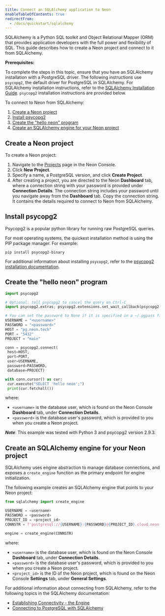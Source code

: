 ```yaml
---
title: Connect an SQLAlchemy application to Neon
enableTableOfContents: true
redirectFrom:
  - /docs/quickstart/sqlalchemy
---
```


SQLAlchemy is a Python SQL toolkit and Object Relational Mapper (ORM) that provides application developers with the full power and flexibility of SQL. This guide describes how to create a Neon project and connect to it from SQLAlchemy.

**Prerequisites:**

To complete the steps in this topic, ensure that you have an SQLAlchemy installation with a PostgreSQL driver. The following instructions use `psycopg2`, the default driver for PostgreSQL in SQLAlchemy. For SQLAlchemy installation instructions, refer to the [SQLAlchemy Installation Guide](https://docs.sqlalchemy.org/en/14/intro.html#installation). `psycopg2` installation instructions are provided below.

To connect to Neon from SQLAlchemy:

1. [Create a Neon project](#create-a-neon-project)
1. [Install psycopg2](#install-psycopg2)
1. [Create the "hello neon" program](#create-the-hello-neon-program)
1. [Create an SQLAlchemy engine for your Neon project](#create-an-sqlalchemy-engine-for-your-neon-project)

## Create a Neon project

To create a Neon project:

1. Navigate to the [Projects](https://console.neon.tech/app/projects) page in the Neon Console.
2. Click **New Project**.
3. Specify a name, a PostgreSQL version, and click **Create Project**.
4. After creating a project, you are directed to the Neon **Dashboard** tab, where a connection string with your password is provided under **Connection Details**. The connection string includes your password until you navigate away from the **Dashboard** tab. Copy the connection string. It contains the details required to connect to Neon from SQLAlchemy.

## Install psycopg2

Psycopg2 is a popular python library for running raw PostgreSQL queries.

For most operating systems, the quickest installation method is using the PIP package manager. For example:

```shell
pip install psycopg2-binary
```

For additional information about installing `psycopg2`, refer to the [psycopg2 installation documentation](https://www.psycopg.org/docs/install.html).

## Create the "hello neon" program

```python
import psycopg2

# Optional: tell psycopg2 to cancel the query on Ctrl-C
import psycopg2.extras; psycopg2.extensions.set_wait_callback(psycopg2.extras.wait_select)

# You can set the password to None if it is specified in a ~/.pgpass file
USERNAME = "<username>"
PASSWORD = "<password>"
HOST = "pg.neon.tech"
PORT = "5432"
PROJECT = "main"

conn = psycopg2.connect(
 host=HOST,
 port=PORT,
 user=USERNAME,
 password=PASSWORD,
 database=PROJECT)

with conn.cursor() as cur:
 cur.execute("SELECT 'hello neon';")
 print(cur.fetchall())
```

where:

- `<username>` is the database user, which is found on the Neon Console **Dashboard** tab, under **Connection Details**.
- `<password>` is the database user's password, which is provided to you when you create a Neon project.

_**Note**_: This example was tested with Python 3 and psycopg2 version 2.9.3.

## Create an SQLAlchemy engine for your Neon project

SQLAlchemy uses engine abstraction to manage database connections, and exposes a `create_engine` function as the primary endpoint for engine initialization.

The following example creates an SQLAlchemy engine that points to your Neon project:

```python
from sqlalchemy import create_engine

USERNAME = <username>
PASSWORD = <password>
PROJECT_ID = <project_id>
CONNSTR = f'postgresql://{USERNAME}:{PASSWORD}@{PROJECT_ID}.cloud.neon.tech/main'

engine = create_engine(CONNSTR)
```

where:

- `<username>` is the database user, which is found on the Neon Console **Dashboard** tab, under **Connection Details**.
- `<password>` is the database user's password, which is provided to you when you create a Neon project.
- `<project_id>` is the ID of the Neon project, which is found on the Neon Console **Settings** tab, under **General Settings**.

For additional information about connecting from SQLAlchemy, refer to the following topics in the SQLAlchemy documentation:

- [Establishing Connectivity - the Engine](https://docs.sqlalchemy.org/en/14/tutorial/engine.html)
- [Connecting to PostgreSQL with SQLAlchemy](https://docs.sqlalchemy.org/en/14/core/engines.html#postgresql)
